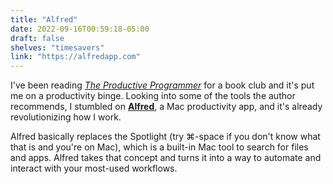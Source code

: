 ```yaml
---
title: "Alfred"
date: 2022-09-16T00:59:18-05:00
draft: false
shelves: "timesavers"
link: "https://alfredapp.com"
---
```

I've been reading [_The Productive Programmer_](https://www.amazon.com/Productive-Programmer-Theory-Practice-OReilly/dp/0596519788/) for a book club and it's put me on a productivity binge. Looking into some of the tools the author recommends, I stumbled on [**Alfred**](https://alfredapp.com), a Mac productivity app, and it's already revolutionizing how I work.

Alfred basically replaces the Spotlight (try ⌘-space if you don't know what that is and you're on Mac), which is a built-in Mac tool to search for files and apps. Alfred takes that concept and turns it into a way to automate and interact with your most-used workflows.